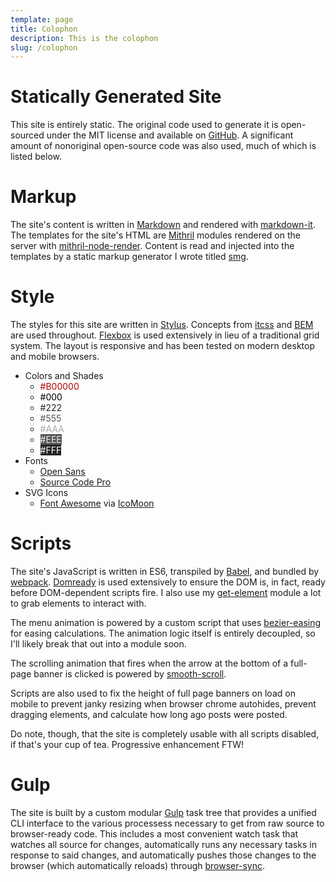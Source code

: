 ```yaml
---
template: page
title: Colophon
description: This is the colophon
slug: /colophon
---
```


# Statically Generated Site

This site is entirely static. The original code used to generate it is open-sourced under the MIT license and available on [GitHub](https://github.com/codekirei/codekirei.github.io/tree/generator). A significant amount of nonoriginal open-source code was also used, much of which is listed below.

# Markup

The site's content is written in [Markdown](http://daringfireball.net/projects/markdown/) and rendered with [markdown-it](https://github.com/markdown-it/markdown-it). The templates for the site's HTML are [Mithril](http://mithril.js.org/) modules rendered on the server with [mithril-node-render](https://github.com/StephanHoyer/mithril-node-render). Content is read and injected into the templates by a static markup generator I wrote titled [smg](https://github.com/codekirei/smg).

# Style

The styles for this site are written in [Stylus](http://stylus-lang.com/). Concepts from [itcss](http://itcss.io/) and [BEM](http://getbem.com/) are used throughout. [Flexbox](https://developer.mozilla.org/en-US/docs/Web/CSS/CSS_Flexible_Box_Layout/Using_CSS_flexible_boxes) is used extensively in lieu of a traditional grid system. The layout is responsive and has been tested on modern desktop and mobile browsers.

* Colors and Shades
  <ul>
    <li><span style="color:#B00000">#B00000</span></li>
    <li><span style="color:#000">#000<span></li>
    <li><span style="color:#222">#222<span></li>
    <li><span style="color:#555">#555<span></li>
    <li><span style="color:#AAA">#AAA<span></li>
    <li><span style="color:#EEE;background:#555;">#EEE<span></li>
    <li><span style="color:#FFF;background:#222;">#FFF</span></li>
  </ul>
* Fonts
  * [Open Sans](http://www.opensans.com/)
  * [Source Code Pro](https://github.com/adobe-fonts/source-code-pro)
* SVG Icons
  * [Font Awesome](http://fontawesome.io/) via [IcoMoon](https://icomoon.io/app/)

# Scripts

The site's JavaScript is written in ES6, transpiled by [Babel](https://babeljs.io/), and bundled by [webpack](http://webpack.github.io/). [Domready](https://github.com/ded/domready) is used extensively to ensure the DOM is, in fact, ready before DOM-dependent scripts fire. I also use my [get-element](https://github.com/codekirei/get-element) module a lot to grab elements to interact with.

The menu animation is powered by a custom script that uses [bezier-easing](https://github.com/gre/bezier-easing) for easing calculations. The animation logic itself is entirely decoupled, so I'll likely break that out into a module soon.

The scrolling animation that fires when the arrow at the bottom of a full-page banner is clicked is powered by [smooth-scroll](https://github.com/cferdinandi/smooth-scroll).

Scripts are also used to fix the height of full page banners on load on mobile to prevent janky resizing when browser chrome autohides, prevent dragging elements, and calculate how long ago posts were posted.

Do note, though, that the site is completely usable with all scripts disabled, if that's your cup of tea. Progressive enhancement FTW!

# Gulp

The site is built by a custom modular [Gulp](https://github.com/gulpjs/gulp) task tree that provides a unified CLI interface to the various processess necessary to get from raw source to browser-ready code. This includes a most convenient watch task that watches all source for changes, automatically runs any necessary tasks in response to said changes, and automatically pushes those changes to the browser (which automatically reloads) through [browser-sync](https://www.browsersync.io/).
